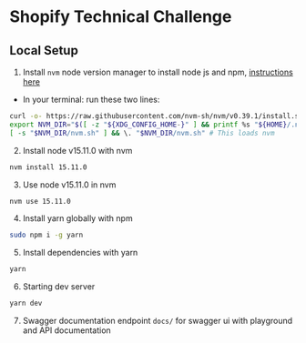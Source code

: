 # Shopify Technical Challenge

## Local Setup

1. Install `nvm` node version manager to install node js and npm, [instructions here](https://github.com/nvm-sh/nvm#installing-and-updating)

- In your terminal: run these two lines:

```bash
curl -o- https://raw.githubusercontent.com/nvm-sh/nvm/v0.39.1/install.sh | bash
export NVM_DIR="$([ -z "${XDG_CONFIG_HOME-}" ] && printf %s "${HOME}/.nvm" || printf %s "${XDG_CONFIG_HOME}/nvm")"
[ -s "$NVM_DIR/nvm.sh" ] && \. "$NVM_DIR/nvm.sh" # This loads nvm
```

2. Install node v15.11.0 with nvm

```bash
nvm install 15.11.0
```

3. Use node v15.11.0 in nvm

```bash
nvm use 15.11.0
```

4. Install yarn globally with npm

```bash
sudo npm i -g yarn
```

5. Install dependencies with yarn

```sh
yarn
```

6. Starting dev server

```sh
yarn dev
```

7. Swagger documentation endpoint `docs/` for swagger ui with playground and API documentation
